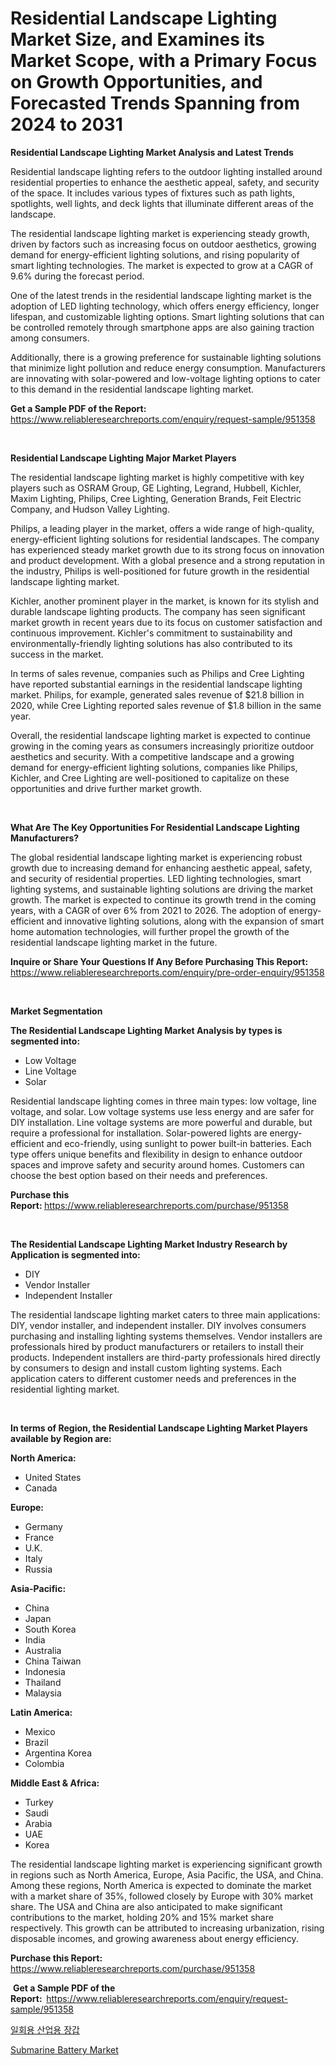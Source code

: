 <p><h1>Residential Landscape Lighting Market Size, and Examines its Market Scope, with a Primary Focus on Growth Opportunities, and Forecasted Trends Spanning from 2024 to 2031</h1></p><p><strong>Residential Landscape Lighting Market Analysis and Latest Trends</strong></p>
<p><p>Residential landscape lighting refers to the outdoor lighting installed around residential properties to enhance the aesthetic appeal, safety, and security of the space. It includes various types of fixtures such as path lights, spotlights, well lights, and deck lights that illuminate different areas of the landscape.</p><p>The residential landscape lighting market is experiencing steady growth, driven by factors such as increasing focus on outdoor aesthetics, growing demand for energy-efficient lighting solutions, and rising popularity of smart lighting technologies. The market is expected to grow at a CAGR of 9.6% during the forecast period.</p><p>One of the latest trends in the residential landscape lighting market is the adoption of LED lighting technology, which offers energy efficiency, longer lifespan, and customizable lighting options. Smart lighting solutions that can be controlled remotely through smartphone apps are also gaining traction among consumers.</p><p>Additionally, there is a growing preference for sustainable lighting solutions that minimize light pollution and reduce energy consumption. Manufacturers are innovating with solar-powered and low-voltage lighting options to cater to this demand in the residential landscape lighting market.</p></p>
<p><strong>Get a Sample PDF of the Report:&nbsp;</strong> <a href="https://www.reliableresearchreports.com/enquiry/request-sample/951358">https://www.reliableresearchreports.com/enquiry/request-sample/951358</a></p>
<p>&nbsp;</p>
<p><strong>Residential Landscape Lighting Major Market Players</strong></p>
<p><p>The residential landscape lighting market is highly competitive with key players such as OSRAM Group, GE Lighting, Legrand, Hubbell, Kichler, Maxim Lighting, Philips, Cree Lighting, Generation Brands, Feit Electric Company, and Hudson Valley Lighting. </p><p>Philips, a leading player in the market, offers a wide range of high-quality, energy-efficient lighting solutions for residential landscapes. The company has experienced steady market growth due to its strong focus on innovation and product development. With a global presence and a strong reputation in the industry, Philips is well-positioned for future growth in the residential landscape lighting market.</p><p>Kichler, another prominent player in the market, is known for its stylish and durable landscape lighting products. The company has seen significant market growth in recent years due to its focus on customer satisfaction and continuous improvement. Kichler's commitment to sustainability and environmentally-friendly lighting solutions has also contributed to its success in the market.</p><p>In terms of sales revenue, companies such as Philips and Cree Lighting have reported substantial earnings in the residential landscape lighting market. Philips, for example, generated sales revenue of $21.8 billion in 2020, while Cree Lighting reported sales revenue of $1.8 billion in the same year.</p><p>Overall, the residential landscape lighting market is expected to continue growing in the coming years as consumers increasingly prioritize outdoor aesthetics and security. With a competitive landscape and a growing demand for energy-efficient lighting solutions, companies like Philips, Kichler, and Cree Lighting are well-positioned to capitalize on these opportunities and drive further market growth.</p></p>
<p>&nbsp;</p>
<p><strong>What Are The Key Opportunities For Residential Landscape Lighting Manufacturers?</strong></p>
<p><p>The global residential landscape lighting market is experiencing robust growth due to increasing demand for enhancing aesthetic appeal, safety, and security of residential properties. LED lighting technologies, smart lighting systems, and sustainable lighting solutions are driving the market growth. The market is expected to continue its growth trend in the coming years, with a CAGR of over 6% from 2021 to 2026. The adoption of energy-efficient and innovative lighting solutions, along with the expansion of smart home automation technologies, will further propel the growth of the residential landscape lighting market in the future.</p></p>
<p><strong>Inquire or Share Your Questions If Any Before Purchasing This Report:</strong> <a href="https://www.reliableresearchreports.com/enquiry/pre-order-enquiry/951358">https://www.reliableresearchreports.com/enquiry/pre-order-enquiry/951358</a></p>
<p>&nbsp;</p>
<p><strong>Market Segmentation</strong></p>
<p><strong>The Residential Landscape Lighting Market Analysis by types is segmented into:</strong></p>
<p><ul><li>Low Voltage</li><li>Line Voltage</li><li>Solar</li></ul></p>
<p><p>Residential landscape lighting comes in three main types: low voltage, line voltage, and solar. Low voltage systems use less energy and are safer for DIY installation. Line voltage systems are more powerful and durable, but require a professional for installation. Solar-powered lights are energy-efficient and eco-friendly, using sunlight to power built-in batteries. Each type offers unique benefits and flexibility in design to enhance outdoor spaces and improve safety and security around homes. Customers can choose the best option based on their needs and preferences.</p></p>
<p><strong>Purchase this Report:&nbsp;</strong><a href="https://www.reliableresearchreports.com/purchase/951358">https://www.reliableresearchreports.com/purchase/951358</a></p>
<p>&nbsp;</p>
<p><strong>The Residential Landscape Lighting Market Industry Research by Application is segmented into:</strong></p>
<p><ul><li>DIY</li><li>Vendor Installer</li><li>Independent Installer</li></ul></p>
<p><p>The residential landscape lighting market caters to three main applications: DIY, vendor installer, and independent installer. DIY involves consumers purchasing and installing lighting systems themselves. Vendor installers are professionals hired by product manufacturers or retailers to install their products. Independent installers are third-party professionals hired directly by consumers to design and install custom lighting systems. Each application caters to different customer needs and preferences in the residential lighting market.</p></p>
<p>&nbsp;</p>
<p><strong>In terms of Region, the Residential Landscape Lighting Market Players available by Region are:</strong></p>
<p>
    <p> <strong> North America: </strong>
        <ul>
            <li>United States</li>
            <li>Canada</li>
        </ul>
        </p> 
    <p> <strong> Europe: </strong>
        <ul>
            <li>Germany</li>
            <li>France</li>
            <li>U.K.</li>
            <li>Italy</li>
            <li>Russia</li>
        </ul>
        </p> 
    <p> <strong> Asia-Pacific: </strong>
        <ul>
            <li>China</li>
            <li>Japan</li>
            <li>South Korea</li>
            <li>India</li>
            <li>Australia</li>
            <li>China Taiwan</li>
            <li>Indonesia</li>
            <li>Thailand</li>
            <li>Malaysia</li>
        </ul>
        </p> 
    <p> <strong> Latin America: </strong>
        <ul>
            <li>Mexico</li>
            <li>Brazil</li>
            <li>Argentina Korea</li>
            <li>Colombia</li>
        </ul>
        </p> 
    <p> <strong> Middle East & Africa: </strong>
        <ul>
            <li>Turkey</li>
            <li>Saudi</li>
            <li>Arabia</li>
            <li>UAE</li>
            <li>Korea</li>
        </ul>
    </p>
    </p>
<p><p>The residential landscape lighting market is experiencing significant growth in regions such as North America, Europe, Asia Pacific, the USA, and China. Among these regions, North America is expected to dominate the market with a market share of 35%, followed closely by Europe with 30% market share. The USA and China are also anticipated to make significant contributions to the market, holding 20% and 15% market share respectively. This growth can be attributed to increasing urbanization, rising disposable incomes, and growing awareness about energy efficiency.</p></p>
<p><strong>Purchase this Report: </strong><a href="https://www.reliableresearchreports.com/purchase/951358">https://www.reliableresearchreports.com/purchase/951358</a></p>
<p>&nbsp;<strong>Get a Sample PDF of the Report:&nbsp;&nbsp;</strong><a href="https://www.reliableresearchreports.com/enquiry/request-sample/951358">https://www.reliableresearchreports.com/enquiry/request-sample/951358</a></p>
<p><strong></strong></p>
<p><p><a href="https://github.com/xvz497517413/Market-Research-Report-List-1/blob/main/792469515349.md">일회용 산업용 장갑</a></p><p><a href="https://github.com/BryceTownsendr/Market-Research-Report-List-4/blob/main/submarine-battery-market.md">Submarine Battery Market</a></p></p>